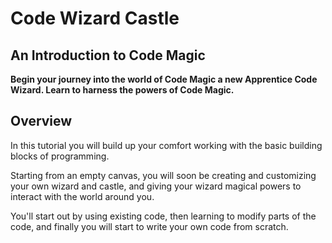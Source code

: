 # Code Wizard Castle

## An Introduction to Code Magic

**Begin your journey into the world of Code Magic a new Apprentice Code Wizard. Learn to harness the powers of Code Magic.**

## Overview

In this tutorial you will build up your comfort working with the basic building blocks of programming.

Starting from an empty canvas, you will soon be creating and customizing your own wizard and castle, and giving your wizard magical powers to interact with the world around you.

You'll start out by using existing code, then learning to modify parts of the code, and finally you will start to write your own code from scratch.
